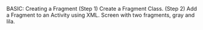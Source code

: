 BASIC:
Creating a Fragment
(Step 1) Create a Fragment Class.
(Step 2) Add a Fragment to an Activity using XML.
Screen with two fragments, gray and lila.